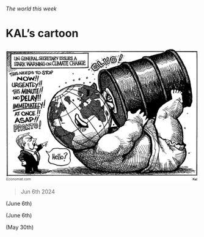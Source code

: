 ###### The world this week

# KAL’s cartoon 

#####  

![image](images/20240608_WWD000.png) 

> Jun 6th 2024 



 (June 6th)

 (June 6th)

 (May 30th)


